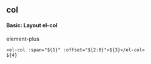 ## col
#### Basic: Layout el-col
element-plus <el-col>
```
<el-col :span="${1}" :offset="${2:0}">${3}</el-col>
${4}
```